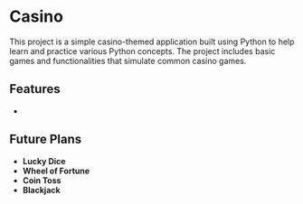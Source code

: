 # Casino
This project is a simple casino-themed application built using Python to help learn and practice various Python concepts. The project includes basic games and functionalities that simulate common casino games.

## Features
- 
  
## Future Plans
- **Lucky Dice**
- **Wheel of Fortune**
- **Coin Toss**
- **Blackjack**
